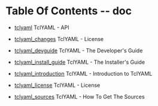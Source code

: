 
[//000000001]: # (Table of contents generated by tcllib/doctools/toc with format 'markdown')

# Table Of Contents \-\- doc

  - [tclyaml](doc/files/tclyaml\.md) TclYAML \- API

  - [tclyaml\_changes](doc/files/tclyaml\_changes\.md) TclYAML \- License

  - [tclyaml\_devguide](doc/files/tclyaml\_devguide\.md) TclYAML \- The Developer's Guide

  - [tclyaml\_install\_guide](doc/files/tclyaml\_installer\.md) TclYAML \- The Installer's Guide

  - [tclyaml\_introduction](doc/files/tclyaml\_intro\.md) TclYAML \- Introduction to TclYAML

  - [tclyaml\_license](doc/files/tclyaml\_license\.md) TclYAML \- License

  - [tclyaml\_sources](doc/files/tclyaml\_sources\.md) TclYAML \- How To Get The Sources
